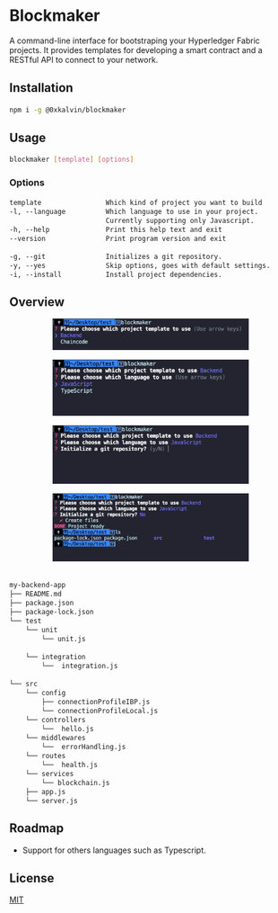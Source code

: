 # Blockmaker

A command-line interface for bootstraping your Hyperledger Fabric projects. It provides templates for developing a smart contract and a RESTful API to connect to your network.

## Installation 


```bash
npm i -g @0xkalvin/blockmaker
```


## Usage

```bash
blockmaker [template] [options]
```

### Options
    template                Which kind of project you want to build
    -l, --language          Which language to use in your project. 
                            Currently supporting only Javascript.
    -h, --help              Print this help text and exit
    --version               Print program version and exit                            

    -g, --git               Initializes a git repository.
    -y, --yes               Skip options, goes with default settings.
    -i, --install           Install project dependencies.
        

## Overview

<p align="center">
  <img src="https://raw.githubusercontent.com/0xkalvin/blockmaker/master/assets/1.png" width="350" alt="accessibility text">
</p>


<p align="center">
  <img src="https://raw.githubusercontent.com/0xkalvin/blockmaker/master/assets/2.png" width="350" alt="accessibility text">
</p>

<p align="center">
  <img src="https://raw.githubusercontent.com/0xkalvin/blockmaker/master/assets/3.png" width="350" alt="accessibility text">
</p>

<p align="center">
  <img src="https://raw.githubusercontent.com/0xkalvin/blockmaker/master/assets/4.png" width="350" alt="accessibility text">
</p>


                             
```

my-backend-app
├── README.md
├── package.json
├── package-lock.json
└── test
    └── unit
        └── unit.js

    └── integration
        └──  integration.js

└── src
    └── config
        ├── connectionProfileIBP.js
        └── connectionProfileLocal.js
    └── controllers
        └──  hello.js
    └── middlewares
        └──  errorHandling.js
    └── routes
        └──  health.js
    └── services
        └── blockchain.js
    ├── app.js
    └── server.js
```


## Roadmap

-   Support for others languages such as Typescript.

## License
[MIT](https://choosealicense.com/licenses/mit/)